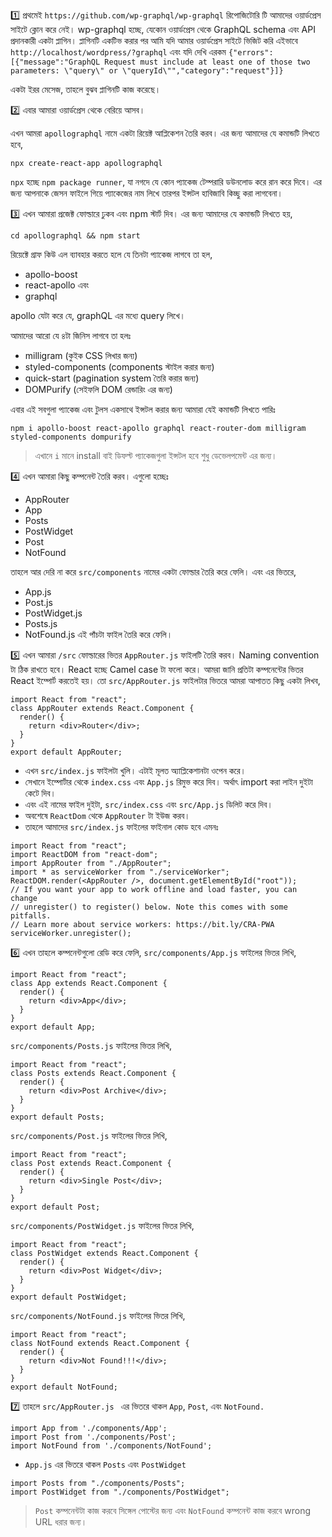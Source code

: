 :one: প্রথমেই `https://github.com/wp-graphql/wp-graphql` রিপোজিটোরি টি আমাদের ওয়ার্ডপ্রেস সাইটে ক্লোন করে নেই। wp-graphql হচ্ছে, যেকোন ওয়ার্ডপ্রেস থেকে GraphQL schema এবং API প্রদানকারী একটা প্লাগিন।
প্লাগিনটি একটিভ করার পর আমি যদি আমার ওয়ার্ডপ্রেস সাইটে ভিজিট করি এইভাবে `http://localhost/wordpress/?graphql` এবং যদি দেখি এরকম
```{"errors":[{"message":"GraphQL Request must include at least one of those two parameters: \"query\" or \"queryId\"","category":"request"}]}```

একটা ইরর মেসেজ, তাহলে বুঝব প্লাগিনটি কাজ করেছে।

:two: এবার আমারা ওয়ার্ডপ্রেস থেকে বেরিয়ে আসব।

এখন আমরা `apollographql` নামে একটা রিয়েক্ট আপ্লিকেশন তৈরি করব। এর জন্য আমাদের যে কমান্ডটি লিখতে হবে,

```npx create-react-app apollographql```

`npx` হচ্ছে `npm package runner`, যা নগদে যে কোন প্যাকেজ টেম্পরারি ডউনলোড করে রান করে দিবে। এর জন্য আপনাকে জেসন ফাইলে গিয়ে প্যাকেজের নাম লিখে তারপর ইন্সটল হাবিজাবি কিচ্ছু করা লাগবেনা।

:three: এখন আমারা প্রজেক্ট ফোল্ডারে ঢুকব এবং npm স্টার্ট দিব। এর জন্য আমাদের যে কমান্ডটি লিখতে হয়,

```cd apollographql && npm start```

রিয়েক্টে গ্রাফ কিউ এল ব্যাবহার করতে হলে যে তিনটা প্যাকেজ লাগবে তা হল,

- apollo-boost
- react-apollo এবং
- graphql

apollo যেটা করে যে, graphQL এর মধ্যে query লিখে।

আমাদের আরো যে ৪টা জিনিস লাগবে তা হলঃ

- milligram (কুইক CSS লিখার জন্য)
- styled-components (components স্টাইল করার জন্য)
- quick-start (pagination system তৈরি করার জন্য)
- DOMPurify (সেইফলি DOM রেন্ডারিং এর জন্য)

এবার এই সবগুলা প্যাকেজ এবং টুলস একসাথে ইন্সটল করার জন্য আমারা যেই কমান্ডটি লিখতে পারিঃ

```npm i apollo-boost react-apollo graphql react-router-dom milligram styled-components dompurify```

> এখানে `i` মানে install
> বাই ডিফল্ট প্যাকেজগুলা ইন্সটল হবে শুধু ডেভেলপমেন্ট এর জন্য।

:four: এখন আমারা কিছু কম্পনেন্ট তৈরি করব। এগুলো হচ্ছেঃ

- AppRouter
- App
- Posts
- PostWidget
- Post
- NotFound

তাহলে আর দেরি না করে `src/components` নামের একটা ফোল্ডার তৈরি করে ফেলি। এবং এর ভিতরে,

- App.js
- Post.js
- PostWidget.js
- Posts.js
- NotFound.js
এই পাঁচটা ফাইল তৈরি করে ফেলি।

:five: এখন আমারা `/src` ফোল্ডারের ভিতর `AppRouter.js` ফাইলটি তৈরি করব। Naming convention টা ঠিক রাখতে হবে। React হচ্ছে Camel case টা ফলো করে। আমরা জানি প্রতিটা কম্পনেন্টের ভিতর React ইম্পোর্ট করতেই হয়। তো `src/AppRouter.js` ফাইলটার ভিতরে আমরা আপাতত কিছু একটা লিখব,

```JS
import React from "react";
class AppRouter extends React.Component {
  render() {
    return <div>Router</div>;
  }
}
export default AppRouter;
```

- এখন `src/index.js` ফাইলটা খুলি। এটাই মূলত অ্যাপ্লিকেশানটা ওপেন করে।
- সেখানে ইম্পোর্টার থেকে `index.css` এবং `App.js` রিমুভ করে দিব। অর্থাৎ import করা লাইন দুইটা কেটে দিব। 
- এবং এই নামের ফাইল দুইটা, `src/index.css` এবং `src/App.js` ডিলিট করে দিব। 
- অবশেষে `ReactDom` থেকে `AppRouter` টা ইউজ করব।
- তাহলে আমাদের `src/index.js` ফাইলের ফাইনাল কোড হবে এমনঃ

```JS
import React from "react";
import ReactDOM from "react-dom";
import AppRouter from "./AppRouter";
import * as serviceWorker from "./serviceWorker";
ReactDOM.render(<AppRouter />, document.getElementById("root"));
// If you want your app to work offline and load faster, you can change
// unregister() to register() below. Note this comes with some pitfalls.
// Learn more about service workers: https://bit.ly/CRA-PWA
serviceWorker.unregister();
```

:six: এখন তাহলে কম্পনেন্টগুলো রেডি করে ফেলি,
`src/components/App.js` ফাইলের ভিতর লিখি,

```JS
import React from "react";
class App extends React.Component {
  render() {
    return <div>App</div>;
  }
}
export default App;
```

`src/components/Posts.js` ফাইলের ভিতর লিখি,
```JS
import React from "react";
class Posts extends React.Component {
  render() {
    return <div>Post Archive</div>;
  }
}
export default Posts;
```

`src/components/Post.js` ফাইলের ভিতর লিখি,
```JS
import React from "react";
class Post extends React.Component {
  render() {
    return <div>Single Post</div>;
  }
}
export default Post;
```

`src/components/PostWidget.js` ফাইলের ভিতর লিখি,
```JS
import React from "react";
class PostWidget extends React.Component {
  render() {
    return <div>Post Widget</div>;
  }
}
export default PostWidget;
```

`src/components/NotFound.js` ফাইলের ভিতর লিখি,
```JS
import React from "react";
class NotFound extends React.Component {
  render() {
    return <div>Not Found!!!</div>;
  }
}
export default NotFound;
```

:seven: তাহলে `src/AppRouter.js ` এর ভিতরে থাকল `App`, `Post`, এবং `NotFound.`
```JS
import App from './components/App';
import Post from './components/Post';
import NotFound from './components/NotFound';
```

- `App.js` এর ভিতরে থাকল `Posts` এবং `PostWidget`
```JS
import Posts from "./components/Posts";
import PostWidget from "./components/PostWidget";
```

> `Post` কম্পনেন্টটা কাজ করবে সিঙ্গেল পোস্টের জন্য এবং `NotFound` কম্পনেন্ট কাজ করবে wrong URL ধরার জন্য।

